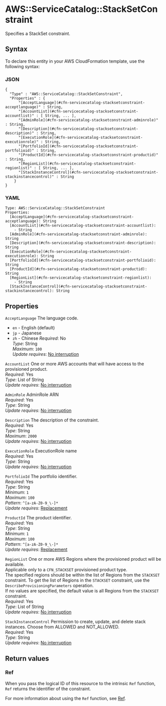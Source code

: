 # AWS::ServiceCatalog::StackSetConstraint<a name="aws-resource-servicecatalog-stacksetconstraint"></a>

Specifies a StackSet constraint\.

## Syntax<a name="aws-resource-servicecatalog-stacksetconstraint-syntax"></a>

To declare this entity in your AWS CloudFormation template, use the following syntax:

### JSON<a name="aws-resource-servicecatalog-stacksetconstraint-syntax.json"></a>

```
{
  "Type" : "AWS::ServiceCatalog::StackSetConstraint",
  "Properties" : {
      "[AcceptLanguage](#cfn-servicecatalog-stacksetconstraint-acceptlanguage)" : String,
      "[AccountList](#cfn-servicecatalog-stacksetconstraint-accountlist)" : [ String, ... ],
      "[AdminRole](#cfn-servicecatalog-stacksetconstraint-adminrole)" : String,
      "[Description](#cfn-servicecatalog-stacksetconstraint-description)" : String,
      "[ExecutionRole](#cfn-servicecatalog-stacksetconstraint-executionrole)" : String,
      "[PortfolioId](#cfn-servicecatalog-stacksetconstraint-portfolioid)" : String,
      "[ProductId](#cfn-servicecatalog-stacksetconstraint-productid)" : String,
      "[RegionList](#cfn-servicecatalog-stacksetconstraint-regionlist)" : [ String, ... ],
      "[StackInstanceControl](#cfn-servicecatalog-stacksetconstraint-stackinstancecontrol)" : String
    }
}
```

### YAML<a name="aws-resource-servicecatalog-stacksetconstraint-syntax.yaml"></a>

```
Type: AWS::ServiceCatalog::StackSetConstraint
Properties: 
  [AcceptLanguage](#cfn-servicecatalog-stacksetconstraint-acceptlanguage): String
  [AccountList](#cfn-servicecatalog-stacksetconstraint-accountlist): 
    - String
  [AdminRole](#cfn-servicecatalog-stacksetconstraint-adminrole): String
  [Description](#cfn-servicecatalog-stacksetconstraint-description): String
  [ExecutionRole](#cfn-servicecatalog-stacksetconstraint-executionrole): String
  [PortfolioId](#cfn-servicecatalog-stacksetconstraint-portfolioid): String
  [ProductId](#cfn-servicecatalog-stacksetconstraint-productid): String
  [RegionList](#cfn-servicecatalog-stacksetconstraint-regionlist): 
    - String
  [StackInstanceControl](#cfn-servicecatalog-stacksetconstraint-stackinstancecontrol): String
```

## Properties<a name="aws-resource-servicecatalog-stacksetconstraint-properties"></a>

`AcceptLanguage`  <a name="cfn-servicecatalog-stacksetconstraint-acceptlanguage"></a>
The language code\.  
+  `en` \- English \(default\)
+  `jp` \- Japanese
+  `zh` \- Chinese
*Required*: No  
*Type*: String  
*Maximum*: `100`  
*Update requires*: [No interruption](https://docs.aws.amazon.com/AWSCloudFormation/latest/UserGuide/using-cfn-updating-stacks-update-behaviors.html#update-no-interrupt)

`AccountList`  <a name="cfn-servicecatalog-stacksetconstraint-accountlist"></a>
One or more AWS accounts that will have access to the provisioned product\.   
*Required*: Yes  
*Type*: List of String  
*Update requires*: [No interruption](https://docs.aws.amazon.com/AWSCloudFormation/latest/UserGuide/using-cfn-updating-stacks-update-behaviors.html#update-no-interrupt)

`AdminRole`  <a name="cfn-servicecatalog-stacksetconstraint-adminrole"></a>
AdminRole ARN  
*Required*: Yes  
*Type*: String  
*Update requires*: [No interruption](https://docs.aws.amazon.com/AWSCloudFormation/latest/UserGuide/using-cfn-updating-stacks-update-behaviors.html#update-no-interrupt)

`Description`  <a name="cfn-servicecatalog-stacksetconstraint-description"></a>
The description of the constraint\.  
*Required*: Yes  
*Type*: String  
*Maximum*: `2000`  
*Update requires*: [No interruption](https://docs.aws.amazon.com/AWSCloudFormation/latest/UserGuide/using-cfn-updating-stacks-update-behaviors.html#update-no-interrupt)

`ExecutionRole`  <a name="cfn-servicecatalog-stacksetconstraint-executionrole"></a>
ExecutionRole name  
*Required*: Yes  
*Type*: String  
*Update requires*: [No interruption](https://docs.aws.amazon.com/AWSCloudFormation/latest/UserGuide/using-cfn-updating-stacks-update-behaviors.html#update-no-interrupt)

`PortfolioId`  <a name="cfn-servicecatalog-stacksetconstraint-portfolioid"></a>
The portfolio identifier\.  
*Required*: Yes  
*Type*: String  
*Minimum*: `1`  
*Maximum*: `100`  
*Pattern*: `^[a-zA-Z0-9_\-]*`  
*Update requires*: [Replacement](https://docs.aws.amazon.com/AWSCloudFormation/latest/UserGuide/using-cfn-updating-stacks-update-behaviors.html#update-replacement)

`ProductId`  <a name="cfn-servicecatalog-stacksetconstraint-productid"></a>
The product identifier\.  
*Required*: Yes  
*Type*: String  
*Minimum*: `1`  
*Maximum*: `100`  
*Pattern*: `^[a-zA-Z0-9_\-]*`  
*Update requires*: [Replacement](https://docs.aws.amazon.com/AWSCloudFormation/latest/UserGuide/using-cfn-updating-stacks-update-behaviors.html#update-replacement)

`RegionList`  <a name="cfn-servicecatalog-stacksetconstraint-regionlist"></a>
One or more AWS Regions where the provisioned product will be available\.  
Applicable only to a `CFN_STACKSET` provisioned product type\.  
The specified regions should be within the list of Regions from the `STACKSET` constraint\. To get the list of Regions in the `STACKSET` constraint, use the `DescribeProvisioningParameters` operation\.  
If no values are specified, the default value is all Regions from the `STACKSET` constraint\.  
*Required*: Yes  
*Type*: List of String  
*Update requires*: [No interruption](https://docs.aws.amazon.com/AWSCloudFormation/latest/UserGuide/using-cfn-updating-stacks-update-behaviors.html#update-no-interrupt)

`StackInstanceControl`  <a name="cfn-servicecatalog-stacksetconstraint-stackinstancecontrol"></a>
Permission to create, update, and delete stack instances\. Choose from ALLOWED and NOT\_ALLOWED\.  
*Required*: Yes  
*Type*: String  
*Update requires*: [No interruption](https://docs.aws.amazon.com/AWSCloudFormation/latest/UserGuide/using-cfn-updating-stacks-update-behaviors.html#update-no-interrupt)

## Return values<a name="aws-resource-servicecatalog-stacksetconstraint-return-values"></a>

### Ref<a name="aws-resource-servicecatalog-stacksetconstraint-return-values-ref"></a>

When you pass the logical ID of this resource to the intrinsic `Ref` function, `Ref` returns the identifier of the constraint\.

For more information about using the `Ref` function, see [Ref](https://docs.aws.amazon.com/AWSCloudFormation/latest/UserGuide/intrinsic-function-reference-ref.html)\.